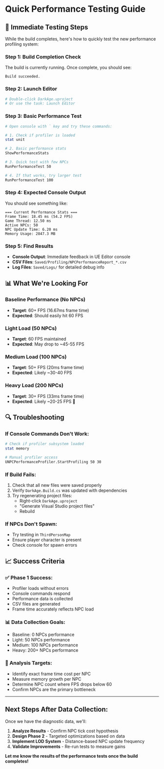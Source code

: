 # Quick Performance Testing Guide

## 🚀 **Immediate Testing Steps**

While the build completes, here's how to quickly test the new performance profiling system:

### **Step 1: Build Completion Check**
The build is currently running. Once complete, you should see:
```
Build succeeded.
```

### **Step 2: Launch Editor**
```bash
# Double-click DarkAge.uproject
# Or use the task: Launch Editor
```

### **Step 3: Basic Performance Test**
```bash
# Open console with ` key and try these commands:

# 1. Check if profiler is loaded
stat unit

# 2. Basic performance stats
ShowPerformanceStats

# 3. Quick test with few NPCs
RunPerformanceTest 50

# 4. If that works, try larger test
RunPerformanceTest 100
```

### **Step 4: Expected Console Output**
You should see something like:
```
=== Current Performance Stats ===
Frame Time: 18.45 ms (54.2 FPS)
Game Thread: 12.50 ms
Active NPCs: 50
NPC Update Time: 6.20 ms
Memory Usage: 2847.3 MB
```

### **Step 5: Find Results**
- **Console Output**: Immediate feedback in UE Editor console
- **CSV Files**: `Saved/Profiling/NPCPerformanceReport_*.csv`
- **Log Files**: `Saved/Logs/` for detailed debug info

## 📊 **What We're Looking For**

### **Baseline Performance (No NPCs)**
- **Target**: 60+ FPS (16.67ms frame time)
- **Expected**: Should easily hit 60 FPS

### **Light Load (50 NPCs)**  
- **Target**: 60 FPS maintained
- **Expected**: May drop to ~45-55 FPS

### **Medium Load (100 NPCs)**
- **Target**: 50+ FPS (20ms frame time)
- **Expected**: Likely ~30-40 FPS

### **Heavy Load (200 NPCs)**
- **Target**: 30+ FPS (33ms frame time)  
- **Expected**: Likely ~20-25 FPS 🚨

## 🔍 **Troubleshooting**

### **If Console Commands Don't Work:**
```bash
# Check if profiler subsystem loaded
stat memory

# Manual profiler access
UNPCPerformanceProfiler.StartProfiling 50 30
```

### **If Build Fails:**
1. Check that all new files were saved properly
2. Verify `DarkAge.Build.cs` was updated with dependencies
3. Try regenerating project files:
   - Right-click `DarkAge.uproject` 
   - "Generate Visual Studio project files"
   - Rebuild

### **If NPCs Don't Spawn:**
- Try testing in `ThirdPersonMap` 
- Ensure player character is present
- Check console for spawn errors

## 📈 **Success Criteria**

### **✅ Phase 1 Success:**
- Profiler loads without errors
- Console commands respond
- Performance data is collected
- CSV files are generated
- Frame time accurately reflects NPC load

### **📊 Data Collection Goals:**
- Baseline: 0 NPCs performance
- Light: 50 NPCs performance  
- Medium: 100 NPCs performance
- Heavy: 200+ NPCs performance

### **🎯 Analysis Targets:**
- Identify exact frame time cost per NPC
- Measure memory growth per NPC
- Determine NPC count where FPS drops below 60
- Confirm NPCs are the primary bottleneck

---

## **Next Steps After Data Collection:**

Once we have the diagnostic data, we'll:

1. **Analyze Results** - Confirm NPC tick cost hypothesis
2. **Design Phase 2** - Targeted optimizations based on data
3. **Implement LOD System** - Distance-based NPC update frequency
4. **Validate Improvements** - Re-run tests to measure gains

**Let me know the results of the performance tests once the build completes!**